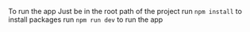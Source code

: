 To run the app
Just be in the root path of the project
run `npm install` to install packages
run `npm run dev` to run the app